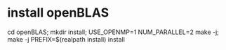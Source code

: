 # install openBLAS
cd openBLAS; mkdir install;
USE_OPENMP=1 NUM_PARALLEL=2 make -j;
make -j PREFIX=$(realpath install) install